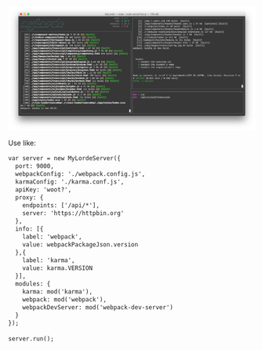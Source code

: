 
![myLorde screenshot](/screen.jpg?raw=true "myLorde in action")

Use like:

    var server = new MyLordeServer({
      port: 9000,
      webpackConfig: './webpack.config.js',
      karmaConfig: './karma.conf.js',
      apiKey: 'woot?',
      proxy: {
        endpoints: ['/api/*'],
        server: 'https://httpbin.org'
      },
      info: [{
        label: 'webpack',
        value: webpackPackageJson.version
      },{
        label: 'karma',
        value: karma.VERSION
      }],
      modules: {
        karma: mod('karma'),
        webpack: mod('webpack'),
        webpackDevServer: mod('webpack-dev-server')
      }
    });

    server.run();
